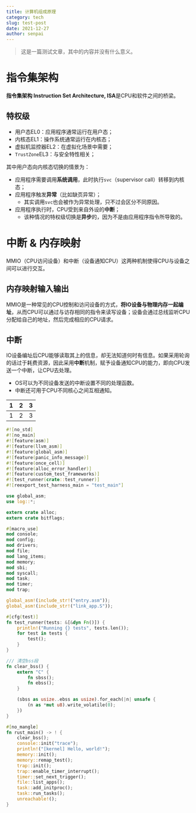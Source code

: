 ```yaml
---
title: 计算机组成原理
category: tech
slug: test-post
date: 2021-12-27
author: senpai
---
```


> 这是一篇测试文章，其中的内容并没有什么意义。
>
> <!-- end -->

# 指令集架构

**指令集架构 Instruction Set Architecture, ISA**是CPU和软件之间的桥梁。

## 特权级

* 用户态EL0：应用程序通常运行在用户态；
* 内核态EL1：操作系统通常运行在内核态；
* 虚拟机监控器EL2：在虚拟化场景中需要；
* `TrustZone`EL3：与安全特性相关；

其中用户态向内核态切换的情景为：

* 应用程序需要调用**系统调用**，此时执行`svc`（supervisor call）转移到内核态；
* 应用程序触发**异常**（比如缺页异常）；
    * 其实调用`svc`也会被作为异常处理，只不过会区分不同原因。
* 应用程序执行时，CPU受到来自外设的**中断**；
    * 该种情况的特权级切换是**异步**的，因为不是由应用程序指令所导致的。

# 中断 & 内存映射

MMIO（CPU访问设备）和中断（设备通知CPU）这两种机制使得CPU与设备之间可以进行交互。

## 内存映射输入输出

MMIO是一种常见的CPU控制和访问设备的方式，**将IO设备与物理内存一起编址**，从而CPU可以通过与访存相同的指令来读写设备；设备会通过总线监听CPU分配给自己的地址，然后完成相应的CPU请求。

## 中断

IO设备编址后CPU能够读取其上的信息，却无法知道何时有信息。如果采用轮询的话过于耗费资源，因此采用**中断**机制，赋予设备通知CPU的能力，即向CPU发送一个中断，让CPU去处理。

* OS可以为不同设备发送的中断设置不同的处理函数。
* 中断还可用于CPU不同核心之间互相通知。

| 1    | 2    | 3    |
| ---- | ---- | ---- |
| 1    | 2    | 3    |

```rust
#![no_std]
#![no_main]
#![feature(asm)]
#![feature(llvm_asm)]
#![feature(global_asm)]
#![feature(panic_info_message)]
#![feature(once_cell)]
#![feature(alloc_error_handler)]
#![feature(custom_test_frameworks)]
#![test_runner(crate::test_runner)]
#![reexport_test_harness_main = "test_main"]

use global_asm;
use log::*;

extern crate alloc;
extern crate bitflags;

#[macro_use]
mod console;
mod config;
mod drivers;
mod file;
mod lang_items;
mod memory;
mod sbi;
mod syscall;
mod task;
mod timer;
mod trap;

global_asm!(include_str!("entry.asm"));
global_asm!(include_str!("link_app.S"));

#[cfg(test)]
fn test_runner(tests: &[&dyn Fn()]) {
    println!("Running {} tests", tests.len());
    for test in tests {
        test();
    }
}

/// 清空bss段
fn clear_bss() {
    extern "C" {
        fn sbss();
        fn ebss();
    }

    (sbss as usize..ebss as usize).for_each(|n| unsafe {
        (n as *mut u8).write_volatile(0);
    })
}

#[no_mangle]
fn rust_main() -> ! {
    clear_bss();
    console::init("trace");
    println!("[kernel] Hello, world!");
    memory::init();
    memory::remap_test();
    trap::init();
    trap::enable_timer_interrupt();
    timer::set_next_trigger();
    file::list_apps();
    task::add_initproc();
    task::run_tasks();
    unreachable!();
}
```

